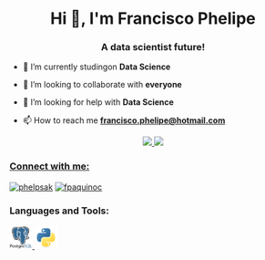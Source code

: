 <h1 align="center">Hi 👋, I'm Francisco Phelipe</h1>
<h3 align="center">A data scientist future!</h3>

- 🔭 I’m currently studingon **Data Science**

- 👯 I’m looking to collaborate with **everyone**

- 🤝 I’m looking for help with **Data Science**

- 📫 How to reach me **francisco.phelipe@hotmail.com**

<div align="center">
  <a href="https://github.com/phelpsak">
  <img height="180em" src="https://github-readme-stats.vercel.app/api?username=phelpsak&show_icons=true&theme=dark&include_all_commits=true&count_private=true"/>
  <img height="180em" src="https://github-readme-stats.vercel.app/api/top-langs/?username=phelpsak&layout=compact&langs_count=7&theme=dark"/>
</div>

<h3 align="left">Connect with me:</h3>
<p align="left">
<a href="https://dev.to/phelpsak" target="blank"><img align="center" src="https://raw.githubusercontent.com/rahuldkjain/github-profile-readme-generator/master/src/images/icons/Social/devto.svg" alt="phelpsak" height="30" width="40" /></a>
<a href="https://linkedin.com/in/fpaquinoc" target="blank"><img align="center" src="https://raw.githubusercontent.com/rahuldkjain/github-profile-readme-generator/master/src/images/icons/Social/linked-in-alt.svg" alt="fpaquinoc" height="30" width="40" /></a>
</p>

<h3 align="left">Languages and Tools:</h3>
<p align="left"> <a href="https://www.postgresql.org" target="_blank" rel="noreferrer"> <img src="https://raw.githubusercontent.com/devicons/devicon/master/icons/postgresql/postgresql-original-wordmark.svg" alt="postgresql" width="40" height="40"/> </a> <a href="https://www.python.org" target="_blank" rel="noreferrer"> <img src="https://raw.githubusercontent.com/devicons/devicon/master/icons/python/python-original.svg" alt="python" width="40" height="40"/> </a> </p>
